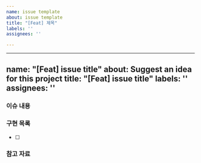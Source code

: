 ```yaml
---
name: issue template
about: issue template
title: "[Feat] 제목"
labels: ''
assignees: ''

---
```


---
name: "[Feat] issue title"
about: Suggest an idea for this project
title: "[Feat] issue title"
labels: ''
assignees: ''
---
### 이슈 내용
### 구현 목록
- [ ]
### 참고 자료
